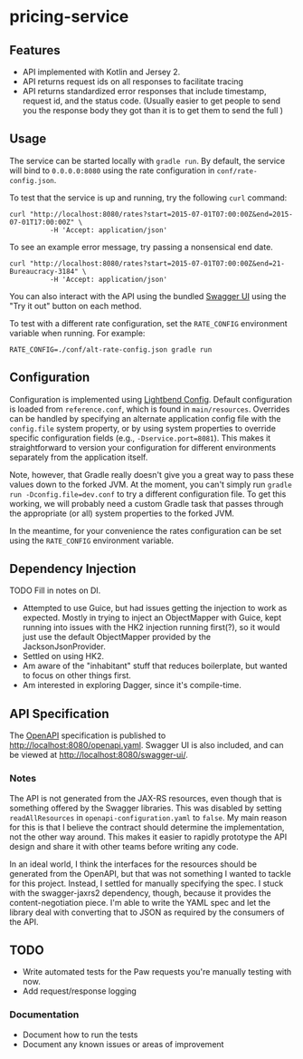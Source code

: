pricing-service
===============

Features
--------

- API implemented with Kotlin and Jersey 2.
- API returns request ids on all responses to facilitate tracing
- API returns standardized error responses that include timestamp, request id, and the status code. (Usually easier to get people to send you the response body they got than it is to get them to send the full )

Usage
-----

The service can be started locally with `gradle run`. By default, the service will bind to `0.0.0.0:8080` using the rate configuration in `conf/rate-config.json`. 

To test that the service is up and running, try the following `curl` command:

```
curl "http://localhost:8080/rates?start=2015-07-01T07:00:00Z&end=2015-07-01T17:00:00Z" \
          -H 'Accept: application/json'
```

To see an example error message, try passing a nonsensical end date.

```
curl "http://localhost:8080/rates?start=2015-07-01T07:00:00Z&end=21-Bureaucracy-3184" \
          -H 'Accept: application/json'
```

You can also interact with the API using the bundled [Swagger UI](http://localhost:8080/swagger-ui/) using the "Try it out" button on each method.

To test with a different rate configuration, set the `RATE_CONFIG` environment variable when running. For example:

```
RATE_CONFIG=./conf/alt-rate-config.json gradle run
```

Configuration
-------------

Configuration is implemented using [Lightbend Config](https://github.com/lightbend/config). Default configuration is loaded from `reference.conf`, which is found in `main/resources`. Overrides can be handled by specifying an alternate application config file with the `config.file` system property, or by using system properties to override specific configuration fields (e.g., `-Dservice.port=8081`). This makes it straightforward to version your configuration for different environments separately from the application itself.

Note, however, that Gradle really doesn't give you a great way to pass these values down to the forked JVM. At the moment, you can't simply run `gradle run -Dconfig.file=dev.conf` to try a different configuration file. To get this working, we will probably need a custom Gradle task that passes through the appropriate (or all) system properties to the forked JVM.

In the meantime, for your convenience the rates configuration can be set using the `RATE_CONFIG` environment variable.

Dependency Injection
--------------------

TODO Fill in notes on DI.

- Attempted to use Guice, but had issues getting the injection to work as expected. Mostly in trying to inject an ObjectMapper with Guice, kept running into issues with the HK2 injection running first(?), so it would just use the default ObjectMapper provided by the JacksonJsonProvider.
- Settled on using HK2.
- Am aware of the "inhabitant" stuff that reduces boilerplate, but wanted to focus on other things first. 
- Am interested in exploring Dagger, since it's compile-time.

API Specification
-----------------

The [OpenAPI](https://openapis.org/) specification is published to [http://localhost:8080/openapi.yaml](http://localhost:8080/openapi.yaml). Swagger UI is also included, and can be viewed at [http://localhost:8080/swagger-ui/](http://localhost:8080/swagger-ui/).

### Notes

The API is not generated from the JAX-RS resources, even though that is something offered by the Swagger libraries. This was disabled by setting `readAllResources` in `openapi-configuration.yaml` to `false`. My main reason for this is that I believe the contract should determine the implementation, not the other way around. This makes it easier to rapidly prototype the API design and share it with other teams before writing any code.

In an ideal world, I think the interfaces for the resources should be generated from the OpenAPI, but that was not something I wanted to tackle for this project. Instead, I settled for manually specifying the spec. I stuck with the swagger-jaxrs2 dependency, though, because it provides the content-negotiation piece. I'm able to write the YAML spec and let the library deal with converting that to JSON as required by the consumers of the API.

TODO
----

- Write automated tests for the Paw requests you're manually testing with now.
- Add request/response logging

### Documentation

- Document how to run the tests
- Document any known issues or areas of improvement